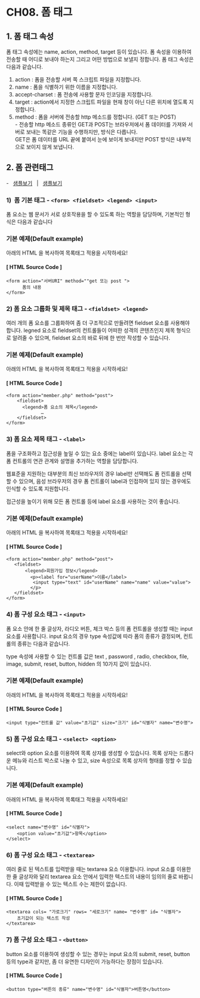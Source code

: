 # CH08. 폼 태그


   

## 1. 폼 태그 속성

폼 태그 속성에는 name, action, method, target 등이 있습니다. 폼 속성을 이용하여 전송할 때 어디로 보내야 하는지 그리고 어떤 방법으로 보낼지 정합니다. 폼 태그 속성은 다음과 같습니다.

  

1. action : 폼을 전송할 서버 쪽 스크립트 파일을 지정합니다.
2. name : 폼을 식별하기 위한 이름을 지정합니다.
3. accept-charset : 폼 전송에 사용할 문자 인코딩을 지정합니다.
4. target : action에서 지정한 스크립트 파일을 현재 창이 아닌 다른 위치에 열도록 지정합니다.
5. method : 폼을 서버에 전송할 http 메소드를 정합니다. (GET 또는 POST)  
\- 전송할 http 메소드 종류인 GET과 POST는 브라우저에서 폼 데이터를 가져와 서버로 보내는 똑같은 기능을 수행하지만, 방식은 다릅니다.  
GET은 폼 데이터를 URL 끝에 붙여서 눈에 보이게 보내지만 POST 방식은 내부적으로 보이지 않게 보냅니다.

  

  

## 2. 폼 관련태그   
\-   [샘플보기](http://wdschools.co.kr/gate/classroom/chapter1-html5/page/sample/test7.html)   |   [샘플보기](http://wdschools.co.kr/gate/classroom/chapter1-html5/page/sample/test7-1.html)

  

### 1)  폼 기본 태그 - `<form> <fieldset> <legend> <input>`

폼 요소는 웹 문서가 서로 상호작용을 할 수 있도록 하는 역할을 담당하며, 기본적인 형식은 다음과 같습니다

  

### 기본 예제(Default example)

아래의 HTML 을 복사하여 목록태그 적용을 시작하세요!

  

#### \[ HTML Source Code \]

```
<form action="서버URI" method=""get 또는 post ">
      폼의 내용
</form>
```


  

### 2) 폼 요소 그룹화 및 제목 태그 - `<fieldset> <legend>`

  

여러 개의 폼 요소를 그룹화하여 좀 더 구조적으로 만들려면 fieldset 요소를 사용해야 합니다. legned 요소로 fieldset의 컨트롤들이 어떠한 성격의 콘텐츠인지 제목 형식으로 알려줄 수 있으며, fieldset 요소의 바로 뒤에 한 번만 작성할 수 있습니다.

  

### 기본 예제(Default example)

아래의 HTML 을 복사하여 목록태그 적용을 시작하세요!

  

#### \[ HTML Source Code \]

```
<form action="member.php" method="post">
    <fieldset>
      <legend>폼 요소의 제목</legend>
             …
    </fieldset>
</form>
```

  

  

  

### 3) 폼 요소 제목 태그 - `<label>`

  

폼을 구조화하고 접근성을 높일 수 있는 요소 중에는 label이 있습니다. label 요소는 각 폼 컨트롤의 연관 관계와 설명을 추가하는 역할을 담당합니다.

웹표준을 지원하는 대부분의 최신 브라우저의 경우 label만 선택해도 폼 컨트롤을 선택할 수 있으며, 음성 브라우저의 경우 폼 컨트롤이 label과 인접하여 있지 않는 경우에도 인식할 수 있도록 지원합니다.

접근성을 높이기 위해 모든 폼 컨트롤 등에 label 요소를 사용하는 것이 좋습니다.

  

### 기본 예제(Default example)

아래의 HTML 을 복사하여 목록태그 적용을 시작하세요!

  

#### \[ HTML Source Code \]

```
<form action="member.php" method="post">
   <fieldset>
       <legend>회원가입 정보</legend>
         <p><label for="userName">이름</label>
          <input type="text" id="userName" name="name" value="value">
         </p>
   </fieldset>
</form>
```

  

  

  

### 4) 폼 구성 요소 태그 - `<input>`

  

폼 요소 안에 한 줄 글상자, 라디오 버튼, 체크 박스 등의 폼 컨트롤을 생성할 때는 input 요소를 사용합니다. input 요소의 경우 type 속성값에 따라 폼의 종류가 결정되며, 컨트롤의 종류는 다음과 같습니다.

type 속성에 사용할 수 있는 컨트롤 값은 text , password , radio, checkbox, file, image, submit, reset, button, hidden 의 10가지 값이 있습니다.

  

### 기본 예제(Default example)

아래의 HTML 을 복사하여 목록태그 적용을 시작하세요!

  

#### \[ HTML Source Code \]

```
<input type="컨트롤 값" value="초기값" size="크기" id="식별자" name="변수명">
```

  

  

  

### 5) 폼 구성 요소 태그 - `<select> <option>`

select와 option 요소를 이용하여 목록 상자를 생성할 수 있습니다. 목록 상자는 드롭다운 메뉴와 리스트 박스로 나눌 수 있고, size 속성으로 목록 상자의 형태를 정할 수 있습니다.

  

### 기본 예제(Default example)

아래의 HTML 을 복사하여 목록태그 적용을 시작하세요!

  

#### \[ HTML Source Code \]

```
<select name="변수명" id="식별자">
    <option value="초기값">항목</option>
</select>
```

  

  

  

### 6) 폼 구성 요소 태그 - `<textarea>`

여러 줄로 된 텍스트를 입력받을 때는 textarea 요소 이용합니다. input 요소를 이용한 한 줄 글상자와 달리 textarea 요소 안에서 입력한 텍스트의 내용이 임의의 줄로 바뀝니다. 이때 입력받을 수 있는 텍스트 수는 제한이 없습니다.

  

#### \[ HTML Source Code \]

```
<textarea cols= "가로크기" rows= "세로크기" name= "변수명" id= "식별자">
    초기값이 되는 텍스트 작성
</textarea>
```

  

  

### 7) 폼 구성 요소 태그 - `<button>`

button 요소를 이용하여 생성할 수 있는 경우는 input 요소의 submit, reset, button 등의 type과 같지만, 좀 더 유연한 디자인이 가능하다는 장점이 있습니다.

  

#### \[ HTML Source Code \]

```
<button type="버튼의 종류" name="변수명" id="식별자">버튼명</button>
```